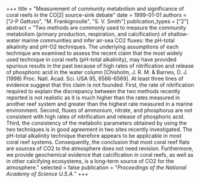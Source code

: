 +++
title = "Measurement of community metabolism and significance of coral reefs in the CO|2| source-sink debate"
date = 1999-01-01
authors = ["J-P Gattuso", "M. Frankignoulle", "S. V. Smith"]
publication_types = ["2"]
abstract = "Two methods are commonly used to measure the community metabolism (primary production, respiration, and calcification) of shallow-water marine communities and infer air-sea CO2 fluxes: the pH-total alkalinity and pH-O2 techniques. The underlying assumptions of each technique are examined to assess the recent claim that the most widely used technique in coral reefs (pH-total alkalinity), may have provided spurious results in the past because of high rates of nitrification and release of phosphoric acid in the water column [Chisholm, J. R. M. & Barnes, D. J. (1998) Proc. Natl. Acad. Sci. USA 95, 6566-6569]. At least three lines of evidence suggest that this claim is not founded. First, the rate of nitrification required to explain the discrepancy between the two methods recently reported is not realistic as it is much higher than the rates measured in another reef system and greater than the highest rate measured in a marine environment. Second, fluxes of ammonium, nitrate, and phosphorus are not consistent with high rates of nitrification and release of phosphoric acid. Third, the consistency of the metabolic parameters obtained by using the two techniques is in good agreement in two sites recently investigated. The pH-total alkalinity technique therefore appears to be applicable in most coral reef systems. Consequently, the conclusion that most coral reef flats are sources of CO2 to the atmosphere does not need revision. Furthermore, we provide geochemical evidence that calcification in coral reefs, as well as in other calcifying ecosystems, is a long-term source of CO2 for the atmosphere."
selected = false
publication = "*Proceedings of the National Academy of Science U.S.A.*"
+++

